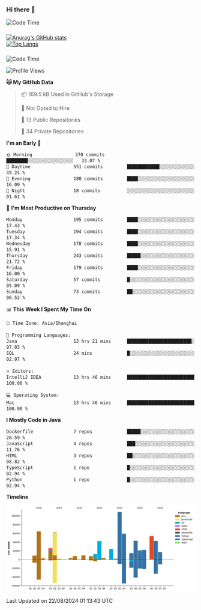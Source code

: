 ### Hi there 👋 

![Code Time](https://img.shields.io/endpoint?style=flat&url=https://codetime-api.datreks.com/badge/1061?logoColor=white%26project=%26recentMS=0%26showProject=false)

<!--
**Muyiafan/Muyiafan** is a ✨ _special_ ✨ repository because its `README.md` (this file) appears on your GitHub profile.

Here are some ideas to get you started:

- 🔭 I’m currently working on ...
- 🌱 I’m currently learning ...
- 👯 I’m looking to collaborate on ...
- 🤔 I’m looking for help with ...
- 💬 Ask me about ...
- 📫 How to reach me: ...
- 😄 Pronouns: ...
- ⚡ Fun fact: ...
-->

### 

[![Anurag's GitHub stats](https://github-readme-stats.vercel.app/api?username=Muyiafan)](https://github.com/anuraghazra/github-readme-stats)
<br>
[![Top Langs](https://github-readme-stats.vercel.app/api/top-langs/?username=Muyiafan)](https://github.com/anuraghazra/github-readme-stats)

### 

<!--START_SECTION:waka-->
![Code Time](http://img.shields.io/badge/Code%20Time-6%2C544%20hrs%2059%20mins-blue)

![Profile Views](http://img.shields.io/badge/Profile%20Views-0-blue)

**🐱 My GitHub Data** 

> 📦 169.5 kB Used in GitHub's Storage 
 > 
> 🚫 Not Opted to Hire
 > 
> 📜 13 Public Repositories 
 > 
> 🔑 34 Private Repositories 
 > 
**I'm an Early 🐤** 

```text
🌞 Morning                370 commits         ████████░░░░░░░░░░░░░░░░░   33.07 % 
🌆 Daytime                551 commits         ████████████░░░░░░░░░░░░░   49.24 % 
🌃 Evening                180 commits         ████░░░░░░░░░░░░░░░░░░░░░   16.09 % 
🌙 Night                  18 commits          ░░░░░░░░░░░░░░░░░░░░░░░░░   01.61 % 
```
📅 **I'm Most Productive on Thursday** 

```text
Monday                   195 commits         ████░░░░░░░░░░░░░░░░░░░░░   17.43 % 
Tuesday                  194 commits         ████░░░░░░░░░░░░░░░░░░░░░   17.34 % 
Wednesday                178 commits         ████░░░░░░░░░░░░░░░░░░░░░   15.91 % 
Thursday                 243 commits         █████░░░░░░░░░░░░░░░░░░░░   21.72 % 
Friday                   179 commits         ████░░░░░░░░░░░░░░░░░░░░░   16.00 % 
Saturday                 57 commits          █░░░░░░░░░░░░░░░░░░░░░░░░   05.09 % 
Sunday                   73 commits          ██░░░░░░░░░░░░░░░░░░░░░░░   06.52 % 
```


📊 **This Week I Spent My Time On** 

```text
🕑︎ Time Zone: Asia/Shanghai

💬 Programming Languages: 
Java                     13 hrs 21 mins      ████████████████████████░   97.03 % 
SQL                      24 mins             █░░░░░░░░░░░░░░░░░░░░░░░░   02.97 % 

🔥 Editors: 
IntelliJ IDEA            13 hrs 46 mins      █████████████████████████   100.00 % 

💻 Operating System: 
Mac                      13 hrs 46 mins      █████████████████████████   100.00 % 
```

**I Mostly Code in Java** 

```text
Dockerfile               7 repos             █████░░░░░░░░░░░░░░░░░░░░   20.59 % 
JavaScript               4 repos             ███░░░░░░░░░░░░░░░░░░░░░░   11.76 % 
HTML                     3 repos             ██░░░░░░░░░░░░░░░░░░░░░░░   08.82 % 
TypeScript               1 repo              █░░░░░░░░░░░░░░░░░░░░░░░░   02.94 % 
Python                   1 repo              █░░░░░░░░░░░░░░░░░░░░░░░░   02.94 % 
```



**Timeline**

![Lines of Code chart](https://raw.githubusercontent.com/Muyiafan/Muyiafan/main/assets/bar_graph.png)


 Last Updated on 22/08/2024 01:13:43 UTC
<!--END_SECTION:waka-->
